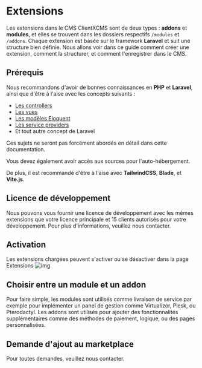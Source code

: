 
# Extensions

Les extensions dans le CMS ClientXCMS sont de deux types : **addons** et **modules**, et elles se trouvent dans les dossiers respectifs `/modules` et `/addons`. Chaque extension est basée sur le framework **Laravel** et suit une structure bien définie.
Nous allons voir dans ce guide comment créer une extension, comment la structurer, et comment l'enregistrer dans le CMS.

## Prérequis
Nous recommandons d'avoir de bonnes connaissances en **PHP** et **Laravel**, ainsi que d'être à l'aise avec les concepts suivants :

- [Les controllers](https://laravel.com/docs/11.x/controllers)
- [Les vues](https://laravel.com/docs/11.x/views)
- [Les modèles Eloquent](https://laravel.com/docs/11.x/eloquent)
- [Les service providers](https://laravel.com/docs/11.x/providers)
- Et tout autre concept de Laravel

Ces sujets ne seront pas forcément abordés en détail dans cette documentation.

Vous devez également avoir accès aux sources pour l'auto-hébergement.

De plus, il est recommandé d'être à l'aise avec **TailwindCSS**, **Blade**, et **Vite.js**.

## Licence de développement
Nous pouvons vous fournir une licence de développement avec les mêmes extensions que votre licence principale et 15 clients autorisés pour votre développement. Pour plus d'informations, veuillez nous contacter.
## Activation

Les extensions chargées peuvent s'activer ou se désactiver dans la page Extensions
![img](/img/next_gen/extensions/image_1.png)

## Choisir entre un module et un addon

Pour faire simple, les modules sont utilisés comme livraison de service par exemple pour implémenter un panel de gestion comme Virtualizor, Plesk, ou Pterodactyl. Les addons sont utilisés pour ajouter des fonctionnalités supplémentaires comme des méthodes de paiement, logique, ou des pages personnalisées.
## Demande d'ajout au marketplace
Pour toutes demandes, veuillez nous contacter.